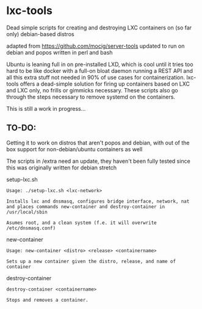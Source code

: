 # lxc-tools

Dead simple scripts for creating and destroying LXC containers on 
(so far only) debian-based distros

adapted from https://github.com/mocig/server-tools
updated to run on debian and popos
written in perl and bash

Ubuntu is leaning full in on pre-installed LXD, which is cool until it
tries too hard to be like docker with a full-on bloat daemon running a REST API
and all this extra stuff not needed in 90% of use cases for containerization.
lxc-tools offers a dead-simple solution for firing up containers based on LXC 
and LXC only, no frills or gimmicks necessary. These scripts also go through
the steps necessary to remove systemd on the containers.

This is still a work in progress...

## TO-DO:
Getting it to work on distros that aren't popos and debian, with out of
the box support for non-debian/ubuntu containers as well

The scripts in /extra need an update, they haven't been fully tested since
this was originally written for debian stretch

setup-lxc.sh
```
Usage: ./setup-lxc.sh <lxc-network>
	
Installs lxc and dnsmasq, configures bridge interface, network, nat
and places commands new-container and destroy-container in 
/usr/local/sbin

Asumes root, and a clean system (f.e. it will overwrite /etc/dnsmasq.conf)
```

new-container
```
Usage: new-container <distro> <release> <containername>

Sets up a new container given the distro, release, and name of container
```

destroy-container
```
destroy-container <containername>

Stops and removes a container.
```
